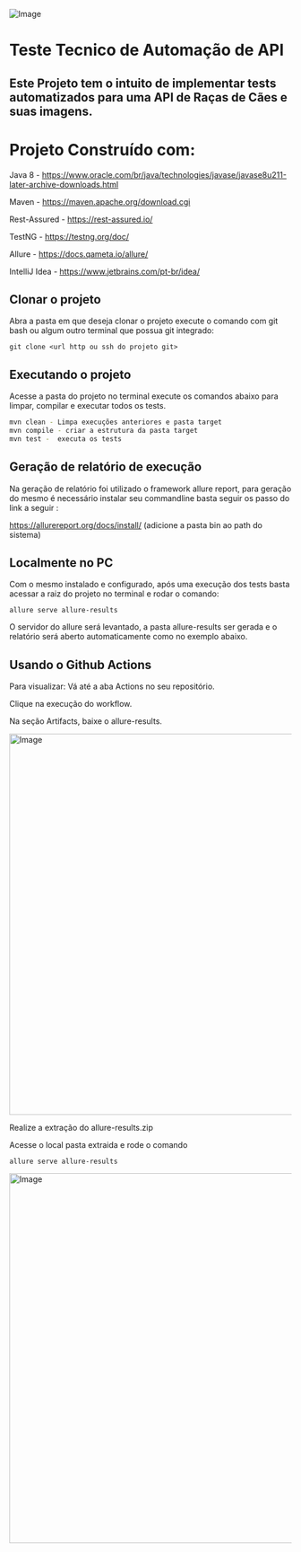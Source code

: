 ![Image](https://github.com/user-attachments/assets/37f07935-532c-478c-bc37-970b05d42d8a)
# Teste Tecnico de Automação de API
## Este Projeto tem o intuito de implementar tests  automatizados para uma API de Raças de Cães e suas imagens.


# Projeto Construído com:

Java 8 - https://www.oracle.com/br/java/technologies/javase/javase8u211-later-archive-downloads.html

Maven - https://maven.apache.org/download.cgi

Rest-Assured - https://rest-assured.io/

TestNG - https://testng.org/doc/

Allure - https://docs.qameta.io/allure/

IntelliJ Idea - https://www.jetbrains.com/pt-br/idea/


## Clonar o projeto

Abra a pasta em que deseja clonar o projeto execute o comando com git bash ou algum outro  terminal que possua git integrado:

```
git clone <url http ou ssh do projeto git>
```


## Executando o projeto

Acesse a  pasta do projeto no terminal execute os comandos abaixo para limpar, compilar e executar todos os tests. 
```sh
mvn clean - Limpa execuções anteriores e pasta target
mvn compile - criar a estrutura da pasta target
mvn test -  executa os tests
```


## Geração de relatório de execução

Na geração de relatório foi utilizado o framework allure report, para geração do mesmo é necessário instalar seu commandline basta seguir os passo do link a seguir :  

https://allurereport.org/docs/install/
(adicione a pasta bin ao path do sistema)

## Localmente no PC
Com o mesmo instalado e configurado, após uma execução dos tests basta acessar a raiz do projeto no terminal e rodar o comando:

```
allure serve allure-results
```

O servidor do allure será levantado, a pasta allure-results ser gerada e o relatório será aberto automaticamente como no exemplo abaixo.

## Usando o Github Actions

Para visualizar:
Vá até a aba Actions no seu repositório.

Clique na execução do workflow.

Na seção Artifacts, baixe o allure-results.

<img width="1516" height="679" alt="Image" src="https://github.com/user-attachments/assets/68536b08-d4fc-4d5e-aa94-044f8f783922" />

Realize a extração do allure-results.zip

Acesse o local pasta extraida e rode o comando

```
allure serve allure-results
```

<img width="1252" height="659" alt="Image" src="https://github.com/user-attachments/assets/2810fe0e-066e-4d59-bd79-846e091aea58" />



